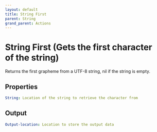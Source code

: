 ```yaml
---
layout: default
title: String First
parent: String
grand_parent: Actions
---
```

# String First (Gets the first character of the string)
Returns the first grapheme from a UTF-8 string, nil if the string is empty.

## Properties
```yaml
String: Location of the string to retrieve the character from
```

## Output
```yaml
Output-location: Location to store the output data
```
